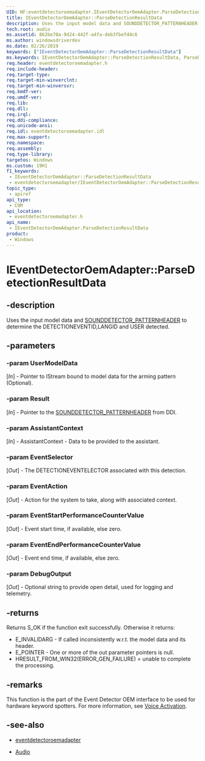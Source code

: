 ```yaml
---
UID: NF:eventdetectoroemadapter.IEventDetectorOemAdapter.ParseDetectionResultData
title: IEventDetectorOemAdapter::ParseDetectionResultData
description: Uses the input model data and SOUNDDETECTOR_PATTERNHEADER to determine the DETECTIONEVENTID,LANGID and USER detected.
tech.root: audio
ms.assetid: 862be70a-9d24-442f-a4fa-deb3fbefd4c6
ms.author: windowsdriverdev
ms.date: 02/26/2019
keywords: ["IEventDetectorOemAdapter::ParseDetectionResultData"]
ms.keywords: IEventDetectorOemAdapter::ParseDetectionResultData, ParseDetectionResultData, IEventDetectorOemAdapter.ParseDetectionResultData, IEventDetectorOemAdapter::ParseDetectionResultData, IEventDetectorOemAdapter.ParseDetectionResultData
req.header: eventdetectoroemadapter.h
req.include-header: 
req.target-type: 
req.target-min-winverclnt: 
req.target-min-winversvr: 
req.kmdf-ver: 
req.umdf-ver: 
req.lib: 
req.dll: 
req.irql: 
req.ddi-compliance: 
req.unicode-ansi: 
req.idl: eventdetectoroemadapter.idl
req.max-support: 
req.namespace: 
req.assembly: 
req.type-library: 
targetos: Windows
ms.custom: 19H1
f1_keywords:
 - IEventDetectorOemAdapter::ParseDetectionResultData
 - eventdetectoroemadapter/IEventDetectorOemAdapter::ParseDetectionResultData
topic_type:
 - apiref
api_type:
 - COM
api_location:
 - eventdetectoroemadapter.h
api_name:
 - IEventDetectorOemAdapter.ParseDetectionResultData
product:
 - Windows
---
```


# IEventDetectorOemAdapter::ParseDetectionResultData


## -description

Uses the input model data and [SOUNDDETECTOR_PATTERNHEADER](ns-eventdetectoroemadapter-sounddetector_patternheader.md) to determine the DETECTIONEVENTID,LANGID and USER detected.

## -parameters

### -param UserModelData

\[*In*\] - Pointer to IStream bound to model data for the arming pattern (Optional).

### -param Result

\[*In*\] - Pointer to the [SOUNDDETECTOR_PATTERNHEADER](ns-eventdetectoroemadapter-sounddetector_patternheader.md) from DDI.

### -param AssistantContext

\[*In*\] - AssistantContext - Data to be provided to the assistant.

### -param EventSelector

\[*Out*\] - The DETECTIONEVENTELECTOR associated with this detection.

### -param EventAction

\[*Out*\] - Action for the system to take, along with associated context.

### -param EventStartPerformanceCounterValue

\[*Out*\] - Event start time, if available, else zero.

### -param EventEndPerformanceCounterValue

\[*Out*\] - Event end time, if available, else zero.

### -param DebugOutput

\[*Out*\] - Optional string to provide open detail, used for logging and telemetry.

## -returns

Returns S_OK if the function exit successfully. Otherwise it returns:

- E_INVALIDARG - If called inconsistently w.r.t. the model data and its header.
- E_POINTER - One or more of the out parameter pointers is null.
- HRESULT_FROM_WIN32(ERROR_GEN_FAILURE) = unable to complete the processing.

## -remarks

This function is the part of the Event Detector OEM interface to be used for hardware keyword spotters. For more information, see [Voice Activation](https://docs.microsoft.com/windows-hardware/drivers/audio/voice-activation).

## -see-also

- [eventdetectoroemadapter](../eventdetectoroemadapter/index.md)

- [Audio](../_audio/index.md)

